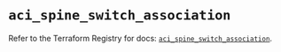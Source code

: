 # `aci_spine_switch_association`

Refer to the Terraform Registry for docs: [`aci_spine_switch_association`](https://registry.terraform.io/providers/ciscodevnet/aci/2.17.0/docs/resources/spine_switch_association).
